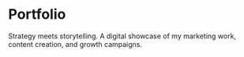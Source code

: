 # Portfolio
Strategy meets storytelling. A digital showcase of my marketing work, content creation, and growth campaigns.
